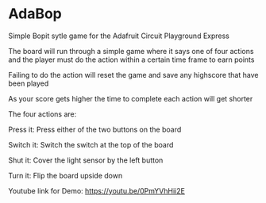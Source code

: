 # AdaBop
Simple Bopit sytle game for the Adafruit Circuit Playground Express

The board will run through a simple game where it says one of four actions and the player must do the action within a certain time frame to earn points

Failing to do the action will reset the game and save any highscore that have been played

As your score gets higher the time to complete each action will get shorter

The four actions are:

Press it: Press either of the two buttons on the board

Switch it: Switch the switch at the top of the board

Shut it: Cover the light sensor by the left button

Turn it: Flip the board upside down

Youtube link for Demo:
https://youtu.be/0PmYVhHii2E
